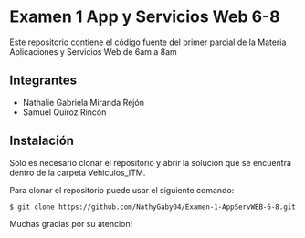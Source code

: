 # Examen 1 App y Servicios Web 6-8

Este repositorio contiene el código fuente del primer parcial de la Materia Aplicaciones y Servicios Web de 6am a 8am

## Integrantes
- Nathalie Gabriela Miranda Rejón
- Samuel Quiroz Rincón

## Instalación
Solo es necesario clonar el repositorio y abrir la solución que se encuentra dentro de la carpeta Vehiculos_ITM.

Para clonar el repositorio puede usar el siguiente comando:
```bash
$ git clone https://github.com/NathyGaby04/Examen-1-AppServWEB-6-8.git
```

Muchas gracias por su atencion!